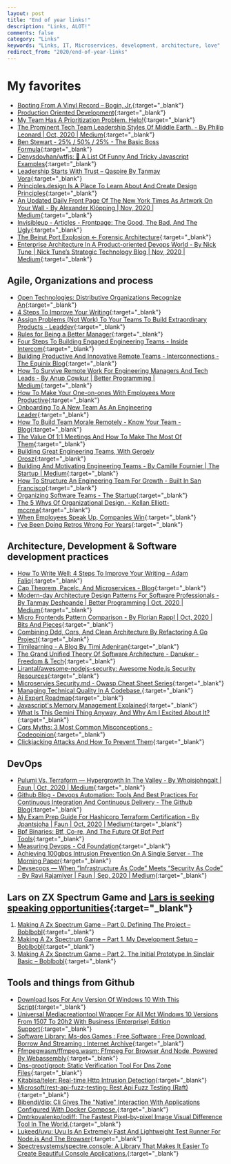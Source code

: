 ```yaml
---
layout: post
title: "End of year links!"
description: "Links, ALOT!"
comments: false
category: "Links"
keywords: "Links, IT, Microservices, development, architecture, love"
redirect_from: "2020/end-of-year-links"
---
```

<!-- markdownlint-disable MD033 MD020 MD025-->
# My favorites<a name="favorites"></a>

- [Booting From A Vinyl Record – Bogin, Jr.](http://boginjr.com/it/sw/dev/vinyl-boot/){:target="_blank"}
- [Production Oriented Development](https://paulosman.me/2019/12/30/production-oriented-development.html){:target="_blank"}
- [My Team Has A Prioritization Problem. Help!](https://twitter.com/shreyas/status/1320105221570228224){:target="_blank"}
- [The Prominent Tech Team Leadership Styles Of Middle Earth. - By Philip Leonard | Oct, 2020 | Medium](https://phil-leonard.medium.com/the-prominent-tech-team-leadership-styles-of-middle-earth-dfcc55c74608){:target="_blank"}
- [Ben Stewart - 25% / 50% / 25% - The Basic Boss Formula](https://www.benjibanjo.com/posts/bossforumla/){:target="_blank"}
- [Denysdovhan/wtfjs: 🤪 A List Of Funny And Tricky Javascript Examples](https://github.com/denysdovhan/wtfjs#readme){:target="_blank"}
- [Leadership Starts With Trust – Qaspire By Tanmay Vora](http://qaspire.com/2020/11/05/leadership-starts-with-trust/){:target="_blank"}
- [Principles.design Is A Place To Learn About And Create Design Principles](https://principles.design/about/){:target="_blank"}
- [An Updated Daily Front Page Of The New York Times As Artwork On Your Wall - By Alexander Klöpping | Nov, 2020 | Medium](https://alexanderklopping.medium.com/an-updated-daily-front-page-of-the-new-york-times-as-artwork-on-your-wall-3b28c3261478){:target="_blank"}
- [Invisibleup - Articles - Frontpage: The Good, The Bad, And The Ugly](https://invisibleup.com/articles/33/){:target="_blank"}
- [The Beirut Port Explosion ← Forensic Architecture](https://forensic-architecture.org/investigation/beirut-port-explosion){:target="_blank"}
- [Enterprise Architecture In A Product-oriented Devops World - By Nick Tune | Nick Tune’s Strategic Technology Blog | Nov, 2020 | Medium](https://medium.com/nick-tune-tech-strategy-blog/enterprise-architecture-in-a-product-oriented-devops-world-516c30b365f4){:target="_blank"}

## Agile, Organizations and process<a name="agile"></a>

- [Open Technologies: Distributive Organizations Recognize An](https://academy.nobl.io/build-back-better-organizational-resilience-covid/){:target="_blank"}
- [4 Steps To Improve Your Writing](https://adamfaliq.com/2020/10/28/write-well/){:target="_blank"}
- [Assign Problems (Not Work) To Your Teams To Build Extraordinary Products - Leaddev](https://leaddev.com/agile-other-ways-working/assign-problems-not-work-your-teams-build-extraordinary-products){:target="_blank"}
- [Rules for Being a Better Manager](https://firstround.com/review/6-counterintuitive-rules-for-being-a-better-manager-advice-from-lambda-school-quip-and-facebook/){:target="_blank"}
- [Four Steps To Building Engaged Engineering Teams - Inside Intercom](https://www.intercom.com/blog/engaged-engineering-teams){:target="_blank"}
- [Building Productive And Innovative Remote Teams - Interconnections - The Equinix Blog](https://blog.equinix.com/blog/2020/10/22/building-productive-and-innovative-remote-teams/){:target="_blank"}
- [How To Survive Remote Work For Engineering Managers And Tech Leads - By Anup Cowkur | Better Programming | Medium](https://medium.com/better-programming/surviving-remote-work-for-engineering-mangers-tech-leads-f53ff4e16ac2){:target="_blank"}
- [How To Make Your One-on-ones With Employees More Productive](https://hbr.org/2016/08/how-to-make-your-one-on-ones-with-employees-more-productive){:target="_blank"}
- [Onboarding To A New Team As An Engineering Leader](https://turing.com/blog/onboarding-to-a-new-team-as-an-engineering-leader/){:target="_blank"}
- [How To Build Team Morale Remotely - Know Your Team - Blog](https://knowyourteam.com/blog/2020/10/29/how-to-build-team-morale-remotely/){:target="_blank"}
- [The Value Of 1:1 Meetings And How To Make The Most Of Them](https://getlighthouse.com/blog/11-meetings-value-make-most/){:target="_blank"}
- [Building Great Engineering Teams, With Gergely Orosz](https://evolutionarymanager.com/building-great-engineering-teams-gergely-orosz/){:target="_blank"}
- [Building And Motivating Engineering Teams - By Camille Fournier | The Startup | Medium](https://medium.com/swlh/building-and-motivating-engineering-teams-24fd56910039){:target="_blank"}
- [How To Structure An Engineering Team For Growth - Built In San Francisco](https://www.builtinsf.com/2020/04/21/how-structure-engineering-team-scale){:target="_blank"}
- [Organizing Software Teams - The Startup](https://medium.com/swlh/how-to-structure-teams-for-building-better-software-products-91e4dea021d){:target="_blank"}
- [The 5 Whys Of Organizational Design. - Kellan Elliott-mccrea](https://kellanem.com/notes/whys-of-organizational-design){:target="_blank"}
- [When Employees Speak Up, Companies Win](https://sloanreview.mit.edu/article/when-employees-speak-up-companies-win/){:target="_blank"}
- [I’ve Been Doing Retros Wrong For Years](https://product.hubspot.com/blog/ive-been-doing-retros-wrong-for-years){:target="_blank"}

## Architecture, Development & Software development practices <a name="development"></a>

- [How To Write Well: 4 Steps To Improve Your Writing – Adam Faliq](https://adamfaliq.com/2020/10/28/write-well/){:target="_blank"}
- [Cap Theorem, Pacelc, And Microservices - Blog](https://ardalis.com/cap-pacelc-and-microservices/){:target="_blank"}
- [Modern-day Architecture Design Patterns For Software Professionals - By Tanmay Deshpande | Better Programming | Oct, 2020 | Medium](https://medium.com/better-programming/modern-day-architecture-design-patterns-for-software-professionals-9056ee1ed977){:target="_blank"}
- [Micro Frontends Pattern Comparison - By Florian Rappl | Oct, 2020 | Bits And Pieces](https://blog.bitsrc.io/microfrontend-pattern-comparison-c50a9d2e4172){:target="_blank"}
- [Combining Ddd, Cqrs, And Clean Architecture By Refactoring A Go Project](https://threedots.tech/post/ddd-cqrs-clean-architecture-combined/){:target="_blank"}
- [Timilearning - A Blog By Timi Adeniran](https://timilearning.com/){:target="_blank"}
- [The Grand Unified Theory Of Software Architecture - Danuker - Freedom & Tech](https://danuker.go.ro/the-grand-unified-theory-of-software-architecture.html){:target="_blank"}
- [Lirantal/awesome-nodejs-security: Awesome Node.js Security Resources](https://github.com/lirantal/awesome-nodejs-security){:target="_blank"}
- [Microservies Security.md - Owasp Cheat Sheet Series](https://cheatsheetseries.owasp.org/cheatsheets/Microservies_security.html?){:target="_blank"}
- [Managing Technical Quality In A Codebase.](https://lethain.com/managing-technical-quality/){:target="_blank"}
- [Ai Expert Roadmap](https://i.am.ai/roadmap/){:target="_blank"}
- [Javascript's Memory Management Explained](https://felixgerschau.com/javascript-memory-management/){:target="_blank"}
- [What Is This Gemini Thing Anyway, And Why Am I Excited About It?](https://drewdevault.com/2020/11/01/What-is-Gemini-anyway.html){:target="_blank"}
- [Cqrs Myths: 3 Most Common Misconceptions - Codeopinion](https://codeopinion.com/cqrs-myths-3-most-common-misconceptions/){:target="_blank"}
- [Clickjacking Attacks And How To Prevent Them](https://auth0.com/blog/preventing-clickjacking-attacks/){:target="_blank"}

## DevOps<a name="devops"></a>

- [Pulumi Vs. Terraform — Hypergrowth In The Valley - By Whoisjohngalt | Faun | Oct, 2020 | Medium](https://medium.com/faun/pulumi-vs-terraform-hypergrowth-in-the-valley-f8e53cb0a263){:target="_blank"}
- [Github Blog - Devops Automation: Tools And Best Practices For Continuous Integration And Continuous Delivery - The Github Blog](https://github.blog/2020-10-29-getting-started-with-devops-automation/){:target="_blank"}
- [My Exam Prep Guide For Hashicorp Terraform Certification - By Jpantsjoha | Faun | Oct, 2020 | Medium](https://medium.com/faun/my-exam-prep-guide-for-hashicorp-terraform-certification-pass-eb21ca0929b6){:target="_blank"}
- [Bpf Binaries: Btf, Co-re, And The Future Of Bpf Perf Tools](http://www.brendangregg.com/blog/2020-11-04/bpf-co-re-btf-libbpf.html){:target="_blank"}
- [Measuring Devops - Cd Foundation](https://cd.foundation/blog/2020/11/05/measuring-devops/){:target="_blank"}
- [Achieving 100gbps Intrusion Prevention On A Single Server - The Morning Paper](https://blog.acolyer.org/2020/11/16/pigasus/){:target="_blank"}
- [Devsecops — When “Infrastructure As Code” Meets “Security As Code” - By Ravi Rajamiyer | Faun | Sep, 2020 | Medium](https://medium.com/faun/devsecops-when-infrastructure-as-code-meets-security-as-code-2a218ce2381d){:target="_blank"}

## Lars on ZX Spectrum Game and [Lars is seeking speaking opportunities](https://boblbobl.com/2020/09/22/seeking-speaking-opportunities/){:target="_blank"}

1. [Making A Zx Spectrum Game – Part 0. Defining The Project – Boblbobl](https://boblbobl.com/2020/11/04/making-a-zx-spectrum-game-part-0-defining-the-project/amp/){:target="_blank"}
2. [Making A Zx Spectrum Game – Part 1. My Development Setup – Boblbobl](https://boblbobl.com/2020/11/10/making-a-zx-spectrum-game-part-1-my-development-setup/){:target="_blank"}
3. [Making A Zx Spectrum Game – Part 2. The Initial Prototype In Sinclair Basic – Boblbobl](https://boblbobl.com/2020/11/17/making-a-zx-spectrum-game-part-2-the-initial-prototype-in-sinclair-basic/){:target="_blank"}

## Tools and things from Github <a name="tools"></a>

- [Download Isos For Any Version Of Windows 10 With This Script](https://www.bleepingcomputer.com/news/microsoft/download-isos-for-any-version-of-windows-10-with-this-script/){:target="_blank"}
- [Universal Mediacreationtool Wrapper For All Mct Windows 10 Versions From 1507 To 20h2 With Business (Enterprise) Edition Support](https://gist.github.com/AveYo/c74dc774a8fb81a332b5d65613187b15){:target="_blank"}
- [Software Library: Ms-dos Games : Free Software : Free Download, Borrow And Streaming : Internet Archive](https://archive.org/details/softwarelibrary_msdos_games?&sort=-downloads&page=1){:target="_blank"}
- [Ffmpegwasm/ffmpeg.wasm: Ffmpeg For Browser And Node, Powered By Webassembly](https://github.com/ffmpegwasm/ffmpeg.wasm){:target="_blank"}
- [Dns-groot/groot: Static Verification Tool For Dns Zone Files](https://github.com/dns-groot/groot){:target="_blank"}
- [Kitabisa/teler: Real-time Http Intrusion Detection](https://github.com/kitabisa/teler){:target="_blank"}
- [Microsoft/rest-api-fuzz-testing: Rest Api Fuzz Testing (Raft)](https://github.com/microsoft/rest-api-fuzz-testing){:target="_blank"}
- [Bibendi/dip: Cli Gives The "Native" Interaction With Applications Configured With Docker Compose.](https://github.com/bibendi/dip){:target="_blank"}
- [Dmtrkovalenko/odiff: The Fastest Pixel-by-pixel Image Visual Difference Tool In The World.](https://github.com/dmtrKovalenko/odiff){:target="_blank"}
- [Lukeed/uvu: Uvu Is An Extremely Fast And Lightweight Test Runner For Node.js And The Browser](https://github.com/lukeed/uvu){:target="_blank"}
- [Spectresystems/spectre.console: A Library That Makes It Easier To Create Beautiful Console Applications.](https://github.com/spectresystems/spectre.console){:target="_blank"}